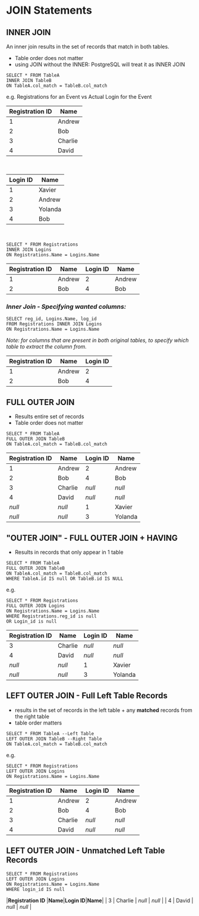 # JOIN Statements

## INNER JOIN
An inner join results in the set of records that match in both tables.
- Table order does not matter
- using JOIN without the INNER: PostgreSQL will treat it as INNER JOIN
  
```
SELECT * FROM TableA
INNER JOIN TableB
ON TableA.col_match = TableB.col_match
```

e.g. Registrations for an Event vs Actual Login for the Event

|**Registration ID** |**Name**|
|----------|----------|
| 1    | Andrew    |
| 2    | Bob    |
| 3    | Charlie    |
| 4    | David    |
<br>

|**Login ID** |**Name**|
|----------|----------|
| 1    | Xavier    |
| 2    | Andrew    |
| 3    | Yolanda    |
| 4    | Bob    |
<br>

```
SELECT * FROM Registrations
INNER JOIN Logins
ON Registrations.Name = Logins.Name
```

|**Registration ID** |**Name**|**Login ID**|**Name**|
|----------|----------|----------|----------|
| 1    | Andrew    | 2    | Andrew    |
| 2    | Bob    | 4    | Bob    |

### _Inner Join - Specifying wanted columns:_
```
SELECT reg_id, Logins.Name, log_id
FROM Registrations INNER JOIN Logins
ON Registrations.Name = Logins.Name
```
_Note: for columns that are present in both original tables, to specify which table to extract the column from._

|**Registration ID** |**Name**|**Login ID**|
|----------|----------|----------|
| 1    | Andrew    | 2    |
| 2    | Bob    | 4    |

## FULL OUTER JOIN
- Results entire set of records
- Table order does not matter

```
SELECT * FROM TableA
FULL OUTER JOIN TableB
ON TableA.col_match = TableB.col_match 
```
|**Registration ID** |**Name**|**Login ID**|**Name**|
|----------|----------|----------|----------|
| 1    | Andrew    | 2    | Andrew    |
| 2    | Bob    | 4    | Bob    |
| 3    | Charlie    |  _null_   |  _null_   |
| 4    | David    |  _null_   |  _null_   |
| _null_    | _null_    | 1    | Xavier    |
| _null_    | _null_    | 3    | Yolanda    |


## "OUTER JOIN" - FULL OUTER JOIN + HAVING
- Results in records that only appear in 1 table

```
SELECT * FROM TableA
FULL OUTER JOIN TableB
ON TableA.col_match = TableB.col_match
WHERE TableA.id IS null OR TableB.id IS NULL
```

e.g.
```
SELECT * FROM Registrations
FULL OUTER JOIN Logins
ON Registrations.Name = Logins.Name
WHERE Registrations.reg_id is null
OR Login_id is null
```
|**Registration ID** |**Name**|**Login ID**|**Name**|
|----------|----------|----------|----------|
| 3    | Charlie    |  _null_   |  _null_   |
| 4    | David    |  _null_   |  _null_   |
| _null_    | _null_    | 1    | Xavier    |
| _null_    | _null_    | 3    | Yolanda    |

## LEFT OUTER JOIN - Full Left Table Records
- results in the set of records in the left table + any **matched** records from the right table
- table order matters

```
SELECT * FROM TableA --Left Table
LEFT OUTER JOIN TableB --Right Table
ON TableA.col_match = TableB.col_match
```

e.g.
```
SELECT * FROM Registrations
LEFT OUTER JOIN Logins
ON Registrations.Name = Logins.Name
```
|**Registration ID** |**Name**|**Login ID**|**Name**|
|----------|----------|----------|----------|
| 1    | Andrew    | 2    | Andrew    |
| 2    | Bob    | 4    | Bob    |
| 3    | Charlie    |  _null_   |  _null_   |
| 4    | David    |  _null_   |  _null_   |

## LEFT OUTER JOIN - Unmatched Left Table Records
```
SELECT * FROM Registrations
LEFT OUTER JOIN Logins
ON Registrations.Name = Logins.Name
WHERE login_id IS null
```
|**Registration ID** |**Name**|**Login ID**|**Name**|
| 3    | Charlie    |  _null_   |  _null_   |
| 4    | David    |  _null_   |  _null_   |
